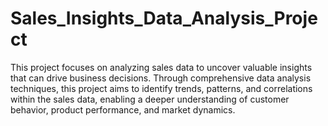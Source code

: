 # Sales_Insights_Data_Analysis_Project
This project focuses on analyzing sales data to uncover valuable insights that can drive business decisions. Through comprehensive data analysis techniques, this project aims to identify trends, patterns, and correlations within the sales data, enabling a deeper understanding of customer behavior, product performance, and market dynamics.
